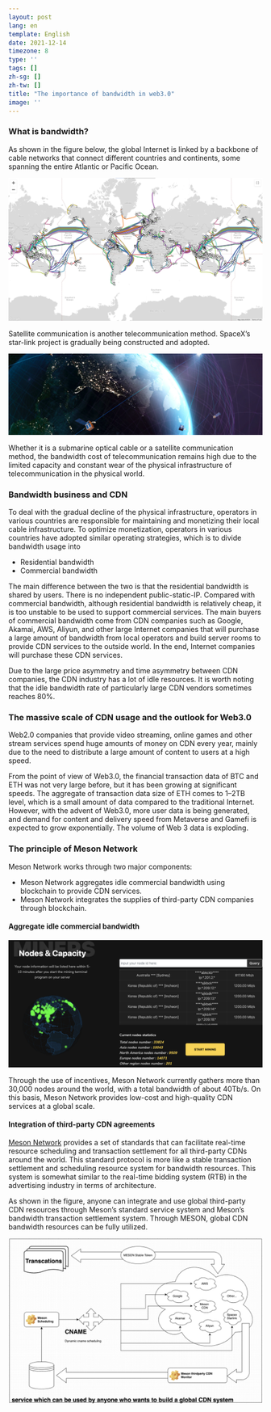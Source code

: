 ```yaml
---
layout: post
lang: en
template: English
date: 2021-12-14
timezone: 8
type: ''
tags: []
zh-sg: []
zh-tw: []
title: "The importance of bandwidth in web3.0"
image: ''
---
```


### What is bandwidth?

As shown in the figure below, the global Internet is linked by a backbone of cable networks that connect different countries and continents, some spanning the entire Atlantic or Pacific Ocean.

![](https://raw.githubusercontent.com/bitruss/img/main/2021/202205271258645.png)

Satellite communication is another telecommunication method. SpaceX’s star-link project is gradually being constructed and adopted.

![](https://raw.githubusercontent.com/bitruss/img/main/2021/202205271258414.png)

Whether it is a submarine optical cable or a satellite communication method, the bandwidth cost of telecommunication remains high due to the limited capacity and constant wear of the physical infrastructure of telecommunication in the physical world.

### Bandwidth business and CDN

To deal with the gradual decline of the physical infrastructure, operators in various countries are responsible for maintaining and monetizing their local cable infrastructure. To optimize monetization, operators in various countries have adopted similar operating strategies, which is to divide bandwidth usage into

- Residential bandwidth
- Commercial bandwidth

The main difference between the two is that the residential bandwidth is shared by users. There is no independent public-static-IP. Compared with commercial bandwidth, although residential bandwidth is relatively cheap, it is too unstable to be used to support commercial services. The main buyers of commercial bandwidth come from CDN companies such as Google, Akamai, AWS, Aliyun, and other large Internet companies that will purchase a large amount of bandwidth from local operators and build server rooms to provide CDN services to the outside world. In the end, Internet companies will purchase these CDN services.

Due to the large price asymmetry and time asymmetry between CDN companies, the CDN industry has a lot of idle resources. It is worth noting that the idle bandwidth rate of particularly large CDN vendors sometimes reaches 80%.

### The massive scale of CDN usage and the outlook for Web3.0
Web2.0 companies that provide video streaming, online games and other stream services spend huge amounts of money on CDN every year, mainly due to the need to distribute a large amount of content to users at a high speed.

From the point of view of Web3.0, the financial transaction data of BTC and ETH was not very large before, but it has been growing at significant speeds. The aggregate of transaction data size of ETH comes to 1–2TB level, which is a small amount of data compared to the traditional Internet. However, with the advent of Web3.0, more user data is being generated, and demand for content and delivery speed from Metaverse and Gamefi is expected to grow exponentially. The volume of Web 3 data is exploding.

### The principle of Meson Network

Meson Network works through two major components:

- Meson Network aggregates idle commercial bandwidth using blockchain to provide CDN services.
- Meson Network integrates the supplies of third-party CDN companies through blockchain.

#### Aggregate idle commercial bandwidth

![](https://raw.githubusercontent.com/bitruss/img/main/2021/202205271300765.png)

Through the use of incentives, Meson Network currently gathers more than 30,000 nodes around the world, with a total bandwidth of about 40Tb/s. On this basis, Meson Network provides low-cost and high-quality CDN services at a global scale.

#### Integration of third-party CDN agreements

[Meson Network](https://meson.network/) provides a set of standards that can facilitate real-time resource scheduling and transaction settlement for all third-party CDNs around the world. This standard protocol is more like a stable transaction settlement and scheduling resource system for bandwidth resources. This system is somewhat similar to the real-time bidding system (RTB) in the advertising industry in terms of architecture.

As shown in the figure, anyone can integrate and use global third-party CDN resources through Meson’s standard service system and Meson’s bandwidth transaction settlement system. Through MESON, global CDN bandwidth resources can be fully utilized.

![](https://raw.githubusercontent.com/bitruss/img/main/2021/202205271301195.png)